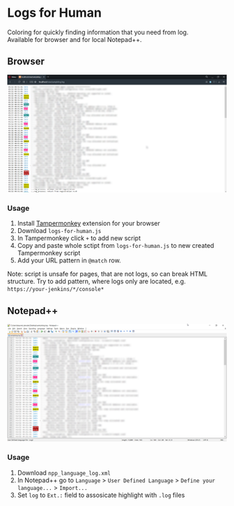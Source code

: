 # Logs for Human
Coloring for quickly finding information that you need from log.  
Available for browser and for local Notepad++.
  
## Browser
![](img/browser_logs_for_human_screen.png)
### Usage
1. Install [Tampermonkey](https://www.tampermonkey.net) extension for your browser 
2. Download `logs-for-human.js`
3. In Tampermonkey click `+` to add new script
4. Copy and paste whole sctipt from `logs-for-human.js` to new created Tampermonkey script
5. Add your URL pattern in `@match` row.  
  
Note: script is unsafe for pages, that are not logs, so can break HTML structure. Try to add pattern, where logs only are located, e.g. `https://your-jenkins/*/console*`
## Notepad++
![](img/npp_logs_for_human_screen.png)
### Usage
1. Download `npp_language_log.xml`
2. In Notepad++ go to `Language` > `User Defined Language` > `Define your language...` > `Import...`
3. Set `log` to `Ext.:` field to assosicate highlight with `.log` files
